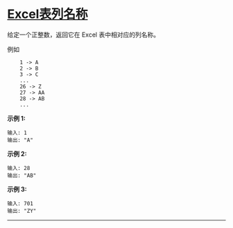 # [Excel表列名称](https://leetcode-cn.com/problems/excel-sheet-column-title/)

给定一个正整数，返回它在 Excel 表中相对应的列名称。

例如

```
    1 -> A
    2 -> B
    3 -> C
    ...
    26 -> Z
    27 -> AA
    28 -> AB 
    ...
```

**示例 1:**

```
输入: 1
输出: "A"
```

**示例 2:**

```
输入: 28
输出: "AB"
```

**示例 3:**

```
输入: 701
输出: "ZY"
```

---